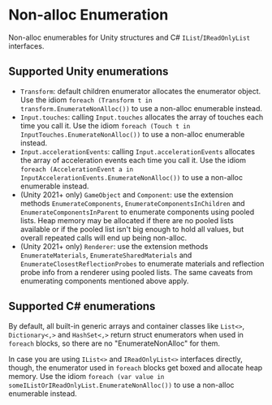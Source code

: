# Non-alloc Enumeration
Non-alloc enumerables for Unity structures and C# `IList`/`IReadOnlyList` interfaces.


## Supported Unity enumerations
- `Transform`: default children enumerator allocates the enumerator object.
  Use the idiom `foreach (Transform t in transform.EnumerateNonAlloc())` to use a non-alloc enumerable instead.
- `Input.touches`: calling `Input.touches` allocates the array of touches each time you call it.
  Use the idiom `foreach (Touch t in InputTouches.EnumerateNonAlloc())` to use a non-alloc enumerable instead.
- `Input.accelerationEvents`: calling `Input.accelerationEvents` allocates the array of acceleration events each time you call it.
  Use the idiom `foreach (AccelerationEvent a in InputAccelerationEvents.EnumerateNonAlloc())` to use a non-alloc enumerable instead.
- (Unity 2021+ only) `GameObject` and `Component`: use the extension methods `EnumerateComponents`, `EnumerateComponentsInChildren` and `EnumerateComponentsInParent` to enumerate components using pooled lists.
  Heap memory may be allocated if there are no pooled lists available or if the pooled list isn't big enough to hold all values, but overall repeated calls will end up being non-alloc.
- (Unity 2021+ only) `Renderer`: use the extension methods `EnumerateMaterials`, `EnumerateSharedMaterials` and `EnumerateClosestReflectionProbes` to enumerate materials and reflection probe info from a renderer using pooled lists. The same caveats from enumerating components mentioned above apply.


## Supported C# enumerations
By default, all built-in generic arrays and container classes like `List<>`, `Dictionary<,>` and `HashSet<,>` return struct enumerators when used in `foreach` blocks, so there are no "EnumerateNonAlloc" for them.

In case you are using `IList<>` and `IReadOnlyList<>` interfaces directly, though, the enumerator used in `foreach` blocks get boxed and allocate heap memory.
Use the idiom `foreach (var value in someIListOrIReadOnlyList.EnumerateNonAlloc())` to use a non-alloc enumerable instead.